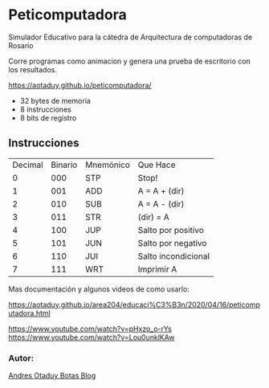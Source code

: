 # Peticomputadora

Simulador Educativo para la cátedra de Arquitectura de computadoras de Rosario

Corre programas como animacion y genera una prueba de escritorio con los resultados.

https://aotaduy.github.io/peticomputadora/

+ 32 bytes de memoria
+ 8 instrucciones
+ 8 bits de registro

## Instrucciones
 <table class="table small">
      <tr>
        <td>Decimal</td>
        <td>Binario</td>
        <td>Mnemónico</td>
        <td>Que Hace</td>
      </tr>
      <tr>
        <td>0</td>
        <td>000</td>
        <td>STP</td>
        <td>Stop!</td>
      </tr>
      <tr>
        <td>1</td>
        <td>001</td>
        <td>ADD</td>
        <td>A = A + (dir)</td>
      </tr>
      <tr>
        <td>2</td>
        <td> 010</td>
        <td> SUB</td>
        <td> A = A - (dir)</td>
      </tr>
      <tr>
        <td>3</td>
        <td> 011</td>
        <td> STR</td>
        <td> (dir) = A</td>
      </tr>
      <tr>
        <td>4</td>
        <td> 100</td>
        <td> JUP</td>
        <td> Salto por positivo</td>
      </tr>
      <tr>
        <td>5</td>
        <td> 101</td>
        <td> JUN</td>
        <td> Salto por negativo</td>
      </tr>
      <tr>
        <td>6</td>
        <td> 110</td>
        <td> JUI</td>
        <td> Salto incondicional</td>
      </tr>
      <tr>
        <td>7</td>
        <td> 111</td>
        <td> WRT</td>
        <td> Imprimir A</td>
      </tr>
    </table>

Mas documentación y algunos videos de como usarlo:

https://aotaduy.github.io/area204/educaci%C3%B3n/2020/04/16/peticomputadora.html

https://www.youtube.com/watch?v=pHxzo_o-rYs
https://www.youtube.com/watch?v=Lou0unklKAw

### Autor:
 [Andres Otaduy Botas Blog](https://aotaduy.github.io/area204/)

